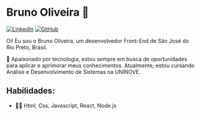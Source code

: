 # Bruno Oliveira 🤙
<a href="https://www.linkedin.com/in/brunooliveiradsv/" target="_blank"><img src="https://img.shields.io/badge/-LinkedIn-407bff?style=flat-square&labelColor=407bff&logo=Linkedin&logoColor=white" alt="LinkedIn"></a>
<a href="https://www.github.com/brunooliveiradsv" target="_blank"><img src="https://img.shields.io/badge/-Github-407bff?style=flat-square&labelColor=407bff&logo=Github&logoColor=white" alt="GitHub"></a>

Oi! Eu sou o Bruno Oliveira, um desenvolvedor Front-End de São José do Rio Preto, Brasil.

🚀 Apaixonado por tecnologia, estou sempre em busca de oportunidades para aplicar e aprimorar meus conhecimentos. Atualmente, estou cursando Análise e Desenvolvimento de Sistemas na UNINOVE.

## Habilidades:
- 👨‍💻 Html, Css, Javascript, React, Node.js

